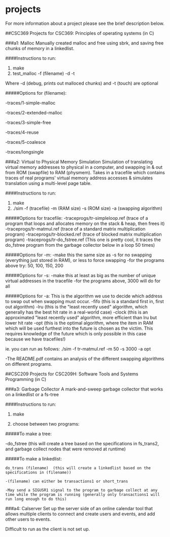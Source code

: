 # projects
For more information about a project please see the brief description below.

##CSC369
Projects for CSC369: Principles of operating systems (in C)

###a1: Malloc
Manually created malloc and free using sbrk, and saving free chunks of memory in a linkedlist. 

####Instructions to run:
1. make
2. test_malloc -f (filename) -d -t

Where -d (debug, prints out malloced chunks) and -t (touch) are optional 
  
#####Options for (filename):

-traces/1-simple-malloc

-traces/2-extended-malloc

-traces/3-simple-free

-traces/4-reuse

-traces/5-coalesce

-traces/longsingle
    
###a2: Virtual to Physical Memory Simulation
Simulation of translating virtual memory addresses to physical in a computer, and swapping in & out from ROM (swapfile) to RAM (physmem). Takes in a tracefile which contains traces of real programs' virtual memory address accesses & simulates translation using a multi-level page table.

####Instructions to run:
1. make
2. ./sim -f (tracefile) -m (RAM size) -s (ROM size) -a (swapping algorithm)

#####Options for tracefile:
-traceprogs/tr-simpleloop.ref (trace of a program that loops and allocates memory on the stack & heap, then frees it)
-traceprogs/tr-matmul.ref (trace of a standard matrix multiplication program)
-traceprogs/tr-blocked.ref (trace of blocked matrix multiplication program)
-traceprogs/tr-do_fstree.ref (This one is pretty cool, it traces the do_fstree program from the garbage collector below in a loop 50 times)

#####Options for -m:
-make this the same size as -s for no swapping (everything just stored in RAM), or less to force swapping
-for the programs above try: 50, 100, 150, 200

#####Options for -s:
-make this at least as big as the number of unique virtual addresses in the tracefile
-for the programs above, 3000 will do for all

#####Options for -a:
This is the algorithm we use to decide which address to swap out when swapping must occur.
-fifo (this is a standard first in, first out algorithm)
-lru (this is the "least recently used" algorithm, which generally has the best hit rate in a real-world case)
-clock (this is an approximated "least recently used" algorithm, more efficient than lru but lower hit rate
-opt (this is the optimal algorithm, where the item in RAM which will be used furthest into the future is chosen as the victim. This requires knowledge of the future which is only possible in this case because we have tracefiles!)

ie. you can run as follows: ./sim -f tr-matmul.ref -m 50 -s 3000 -a opt

-The README.pdf contains an analysis of the different swapping algorithms on different programs.

##CSC209
Projects for CSC209H: Software Tools and Systems Programming (in C)

###a3: Garbage Collector
A mark-and-sweep garbage collector that works on a linkedlist or a fs-tree

####Instructions to run:

1. make

2. choose between two programs:

  
  #####To make a tree:
  
  -do_fstree (this will create a tree based on the specifications in fs_trans2, and garbage collect nodes that were         removed at runtime)

  #####To make a linkedlist:
  
    do_trans (filename)  (this will create a linkedlist based on the specifications in (filename))
    
    -(filename) can either be transactions1 or short_trans
    
    -May send a SIGUSR1 signal to the program to garbage collect at any time while the program is running (generally only transactions1 will run long enough to do this)

###a4: Calserver
Set up the server side of an online calendar tool that allows multiple clients to connect and create users and events, and add other users to events. 

Difficult to run as the client is not set up.
